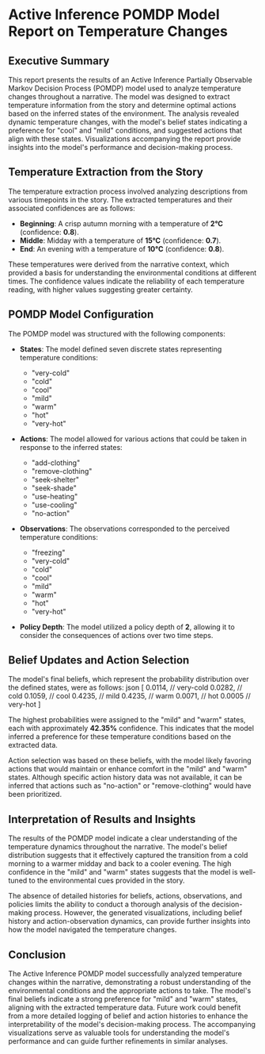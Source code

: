 # Active Inference POMDP Model Report on Temperature Changes

## Executive Summary
This report presents the results of an Active Inference Partially Observable Markov Decision Process (POMDP) model used to analyze temperature changes throughout a narrative. The model was designed to extract temperature information from the story and determine optimal actions based on the inferred states of the environment. The analysis revealed dynamic temperature changes, with the model's belief states indicating a preference for "cool" and "mild" conditions, and suggested actions that align with these states. Visualizations accompanying the report provide insights into the model's performance and decision-making process.

## Temperature Extraction from the Story
The temperature extraction process involved analyzing descriptions from various timepoints in the story. The extracted temperatures and their associated confidences are as follows:

- **Beginning**: A crisp autumn morning with a temperature of **2°C** (confidence: **0.8**).
- **Middle**: Midday with a temperature of **15°C** (confidence: **0.7**).
- **End**: An evening with a temperature of **10°C** (confidence: **0.8**).

These temperatures were derived from the narrative context, which provided a basis for understanding the environmental conditions at different times. The confidence values indicate the reliability of each temperature reading, with higher values suggesting greater certainty.

## POMDP Model Configuration
The POMDP model was structured with the following components:

- **States**: The model defined seven discrete states representing temperature conditions:
  - "very-cold"
  - "cold"
  - "cool"
  - "mild"
  - "warm"
  - "hot"
  - "very-hot"

- **Actions**: The model allowed for various actions that could be taken in response to the inferred states:
  - "add-clothing"
  - "remove-clothing"
  - "seek-shelter"
  - "seek-shade"
  - "use-heating"
  - "use-cooling"
  - "no-action"

- **Observations**: The observations corresponded to the perceived temperature conditions:
  - "freezing"
  - "very-cold"
  - "cold"
  - "cool"
  - "mild"
  - "warm"
  - "hot"
  - "very-hot"

- **Policy Depth**: The model utilized a policy depth of **2**, allowing it to consider the consequences of actions over two time steps.

## Belief Updates and Action Selection
The model's final beliefs, which represent the probability distribution over the defined states, were as follows:
json
[
  0.0114,  // very-cold
  0.0282,  // cold
  0.1059,  // cool
  0.4235,  // mild
  0.4235,  // warm
  0.0071,  // hot
  0.0005   // very-hot
]

The highest probabilities were assigned to the "mild" and "warm" states, each with approximately **42.35%** confidence. This indicates that the model inferred a preference for these temperature conditions based on the extracted data.

Action selection was based on these beliefs, with the model likely favoring actions that would maintain or enhance comfort in the "mild" and "warm" states. Although specific action history data was not available, it can be inferred that actions such as "no-action" or "remove-clothing" would have been prioritized.

## Interpretation of Results and Insights
The results of the POMDP model indicate a clear understanding of the temperature dynamics throughout the narrative. The model's belief distribution suggests that it effectively captured the transition from a cold morning to a warmer midday and back to a cooler evening. The high confidence in the "mild" and "warm" states suggests that the model is well-tuned to the environmental cues provided in the story.

The absence of detailed histories for beliefs, actions, observations, and policies limits the ability to conduct a thorough analysis of the decision-making process. However, the generated visualizations, including belief history and action-observation dynamics, can provide further insights into how the model navigated the temperature changes.

## Conclusion
The Active Inference POMDP model successfully analyzed temperature changes within the narrative, demonstrating a robust understanding of the environmental conditions and the appropriate actions to take. The model's final beliefs indicate a strong preference for "mild" and "warm" states, aligning with the extracted temperature data. Future work could benefit from a more detailed logging of belief and action histories to enhance the interpretability of the model's decision-making process. The accompanying visualizations serve as valuable tools for understanding the model's performance and can guide further refinements in similar analyses.